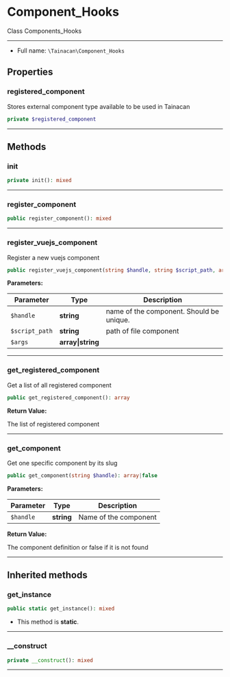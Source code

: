 # Component_Hooks


Class Components_Hooks

***

* Full name: `\Tainacan\Component_Hooks`

## Properties

### registered_component

Stores external component type available to be used in Tainacan

```php
private $registered_component
```

***

## Methods

### init

```php
private init(): mixed
```

***

### register_component

```php
public register_component(): mixed
```

***

### register_vuejs_component

Register a new vuejs component

```php
public register_vuejs_component(string $handle, string $script_path, array|string $args = []): mixed
```

**Parameters:**

| Parameter      | Type              | Description                              |
|----------------|-------------------|------------------------------------------|
| `$handle`      | **string**        | name of the component. Should be unique. |
| `$script_path` | **string**        | path of file component                   |
| `$args`        | **array\|string** |                                          |

***

### get_registered_component

Get a list of all registered component

```php
public get_registered_component(): array
```

**Return Value:**

The list of registered component

***

### get_component

Get one specific component by its slug

```php
public get_component(string $handle): array|false
```

**Parameters:**

| Parameter | Type       | Description           |
|-----------|------------|-----------------------|
| `$handle` | **string** | Name of the component |

**Return Value:**

The component definition or false if it is not found

***

## Inherited methods

### get_instance

```php
public static get_instance(): mixed
```

* This method is **static**.
***

### __construct

```php
private __construct(): mixed
```

***
